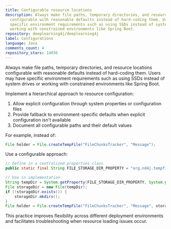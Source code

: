 ```yaml
---
title: Configurable resource locations
description: Always make file paths, temporary directories, and resource locations
  configurable with reasonable defaults instead of hard-coding them. Users may have
  specific environment requirements such as using SSDs instead of system drives or
  working with constrained environments like Spring Boot.
repository: deeplearning4j/deeplearning4j
label: Configurations
language: Java
comments_count: 4
repository_stars: 14036
---
```


Always make file paths, temporary directories, and resource locations configurable with reasonable defaults instead of hard-coding them. Users may have specific environment requirements such as using SSDs instead of system drives or working with constrained environments like Spring Boot.

Implement a hierarchical approach to resource configuration:
1. Allow explicit configuration through system properties or configuration files
2. Provide fallback to environment-specific defaults when explicit configuration isn't available
3. Document all configurable paths and their default values

For example, instead of:
```java
File holder = File.createTempFile("FileChunksTracker", "Message");
```

Use a configurable approach:
```java
// Define in a centralized properties class
public static final String FILE_STORAGE_DIR_PROPERTY = "org.nd4j.tempfiles.directory";

// Use in implementation
String tempDir = System.getProperty(FILE_STORAGE_DIR_PROPERTY, System.getProperty("java.io.tmpdir"));
File storageDir = new File(tempDir);
if (!storageDir.exists()) {
    storageDir.mkdirs();
}
File holder = File.createTempFile("FileChunksTracker", "Message", storageDir);
```

This practice improves flexibility across different deployment environments and facilitates troubleshooting when resource loading issues occur.